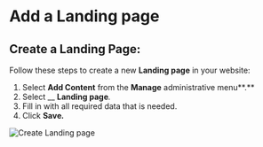 # Add a Landing page

## Create a Landing Page:

Follow these steps to create a new **Landing page** in your website:

1. Select **Add Content** from the **Manage** administrative menu**.**
2. Select __ **Landing page**_._
3. Fill in with all required data that is needed.
4. Click **Save**_**.**_&#x20;

![Create Landing page](../../../.gitbook/assets/Create\_Landing\_page\_test\_qa\_varbase\_8\_8\_x\_development\_13\_07\_2020.png)

